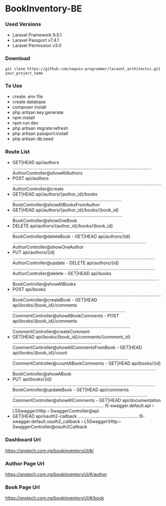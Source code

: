 # BookInventory-BE

### Used Versions
- Laravel Framework 9.5.1
- Laravel Passport v7.4.1
- Laravel Permission v3.0

### Download
```
git clone https://github.com/naywin-programmer/laravel_architectui.git your_project_name
```

### To Use
- create .env file
- create database
- composer install
- php artisan key:generate
- npm install
- npm run dev
- php artisan migrate:refresh
- php artisan passport:install
- php artisan db:seed

### Route List
- GET|HEAD  api/authors ............................................................................................................... AuthorController@showAllAuthors 
- POST      api/authors ....................................................................................................................... AuthorController@create 
- GET|HEAD  api/authors/{author_id}/books ....................................................................................... BookController@showAllBooksFromAuthor
- GET|HEAD  api/authors/{author_id}/books/{book_id} ........................................................................................ BookController@showOneBook
- DELETE    api/authors/{author_id}/books/{book_id} ......................................................................................... BookController@deleteBook  - GET|HEAD  api/authors/{id} ........................................................................................................... AuthorController@showOneAuthor
- PUT       api/authors/{id} .................................................................................................................. AuthorController@update  - DELETE    api/authors/{id} .................................................................................................................. AuthorController@delete  - GET|HEAD  api/books ..................................................................................................................... BookController@showAllBooks
- POST      api/books ....................................................................................................................... BookController@createBook  - GET|HEAD  api/books/{book_id}/comments .......................................................................................... CommentController@showABookComments  - POST      api/books/{book_id}/comments .............................................................................................. CommentController@createComment
- GET|HEAD  api/books/{book_id}/comments/{comment_id} ....................................................................... CommentController@showAllCommentsFromBook  - GET|HEAD  api/books/{book_id}/count ............................................................................................ CommentController@countABookComments  - GET|HEAD  api/books/{id} ................................................................................................................... BookController@showABook
- PUT       api/books/{id} .................................................................................................................. BookController@updateBook  - GET|HEAD  api/comments ............................................................................................................ CommentController@showAllComments  - GET|HEAD  api/documentation ......................................................................... l5-swagger.default.api › L5Swagger\Http › SwaggerController@api
- GET|HEAD  api/oauth2-callback ................................................ l5-swagger.default.oauth2_callback › L5Swagger\Http › SwaggerController@oauth2Callback 

### Dashboard Url

https://snstech.com.ng/bookinventoryUI/#/

### Author Page Url

https://snstech.com.ng/bookinventoryUI/#/author

### Book Page Url

https://snstech.com.ng/bookinventoryUI/#/book
